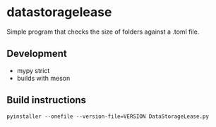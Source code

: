 # datastoragelease
Simple program that checks the size of folders against a .toml file.

## Development
* mypy strict
* builds with meson

## Build instructions
`pyinstaller --onefile --version-file=VERSION DataStorageLease.py`